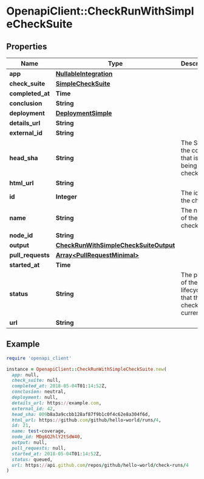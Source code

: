 # OpenapiClient::CheckRunWithSimpleCheckSuite

## Properties

| Name | Type | Description | Notes |
| ---- | ---- | ----------- | ----- |
| **app** | [**NullableIntegration**](NullableIntegration.md) |  |  |
| **check_suite** | [**SimpleCheckSuite**](SimpleCheckSuite.md) |  |  |
| **completed_at** | **Time** |  |  |
| **conclusion** | **String** |  |  |
| **deployment** | [**DeploymentSimple**](DeploymentSimple.md) |  | [optional] |
| **details_url** | **String** |  |  |
| **external_id** | **String** |  |  |
| **head_sha** | **String** | The SHA of the commit that is being checked. |  |
| **html_url** | **String** |  |  |
| **id** | **Integer** | The id of the check. |  |
| **name** | **String** | The name of the check. |  |
| **node_id** | **String** |  |  |
| **output** | [**CheckRunWithSimpleCheckSuiteOutput**](CheckRunWithSimpleCheckSuiteOutput.md) |  |  |
| **pull_requests** | [**Array&lt;PullRequestMinimal&gt;**](PullRequestMinimal.md) |  |  |
| **started_at** | **Time** |  |  |
| **status** | **String** | The phase of the lifecycle that the check is currently in. |  |
| **url** | **String** |  |  |

## Example

```ruby
require 'openapi_client'

instance = OpenapiClient::CheckRunWithSimpleCheckSuite.new(
  app: null,
  check_suite: null,
  completed_at: 2018-05-04T01:14:52Z,
  conclusion: neutral,
  deployment: null,
  details_url: https://example.com,
  external_id: 42,
  head_sha: 009b8a3a9ccbb128af87f9b1c0f4c62e8a304f6d,
  html_url: https://github.com/github/hello-world/runs/4,
  id: 21,
  name: test-coverage,
  node_id: MDg6Q2hlY2tSdW40,
  output: null,
  pull_requests: null,
  started_at: 2018-05-04T01:14:52Z,
  status: queued,
  url: https://api.github.com/repos/github/hello-world/check-runs/4
)
```

